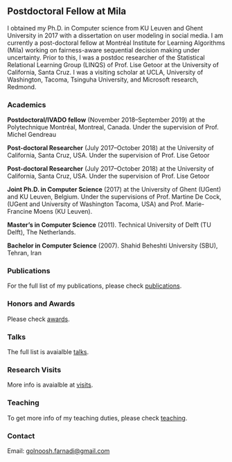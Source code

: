## Postdoctoral Fellow at Mila

I obtained my Ph.D. in Computer science from KU Leuven and Ghent University in 2017 with a dissertation on user modeling in social media. I am currently a post-doctoral fellow at Montréal Institute for Learning Algorithms (Mila) working on fairness-aware sequential decision making under uncertainty. Prior to this, I was a postdoc researcher of the Statistical Relational Learning Group (LINQS) of Prof. Lise Getoor at the University of California, Santa Cruz. I was a visiting scholar at UCLA, University of Washington, Tacoma, Tsinguha University, and Microsoft research, Redmond.

### Academics

**Postdoctoral/IVADO fellow** (November 2018–September 2019) at the Polytechnique Montréal, Montreal,
Canada. Under the supervision of Prof. Michel Gendreau

**Post-doctoral Researcher** (July 2017–October 2018) at the University of California, Santa
Cruz, USA. Under the supervision of Prof. Lise Getoor

**Post-doctoral Researcher** (July 2017–October 2018) at the University of California, Santa
Cruz, USA. Under the supervision of Prof. Lise Getoor

**Joint Ph.D. in Computer Science** (2017) at the University of Ghent (UGent) and KU
Leuven, Belgium. Under the supervisions of Prof. Martine De Cock, (UGent and University of
Washington Tacoma, USA) and Prof. Marie-Francine Moens (KU Leuven).

**Master’s in Computer Science** (2011). Technical University of Delft (TU Delft), The Netherlands.

**Bachelor in Computer Science** (2007). Shahid Beheshti University (SBU), Tehran, Iran

### Publications

For the full list of my publications, please check [publications](publications.md).

### Honors and Awards

Please check [awards](awards.md).

### Talks

The full list is avaialble [talks](talks.md).

### Research Visits

More info is avaialble at [visits](visits.md).

### Teaching

To get more info of my teaching duties, please check [teaching](teaching.md).

### Contact

Email: golnoosh.farnadi@gmail.com
